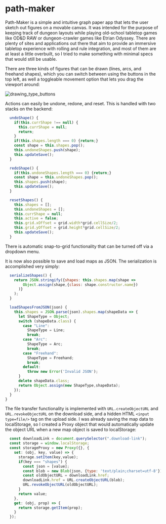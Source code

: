 # path-maker

Path-Maker is a simple and intuitive graph paper app that lets the user sketch out figures on a movable canvas. It was intended for the purpose of keeping track of dungeon layouts while playing old-school tabletop games like OD&D RAW or dungeon-crawler games like Etrian Odyssey. There are plenty of sites and applications out there that aim to provide an immersive tabletop experience with rolling and rule integration, and most of them are at least a little overbuilt, so I tried to make something with minimal specs that would still be usable.

There are three kinds of figures that can be drawn (lines, arcs, and freehand shapes), which you can switch between using the buttons in the top left, as well a toggleable movement option that lets you drag the viewport around:

![drawing_type_buttons](https://user-images.githubusercontent.com/74376627/128580737-37e418ae-505c-46a9-9b69-0ffc5949f9d7.png)


Actions can easily be undone, redone, and reset. This is handled with two stacks on the backend:

```javascript
  undoShape() {
    if(this.currShape !== null) {
      this.currShape = null;
      return;
    }
    if(this.shapes.length === 0) {return;}
    const shape = this.shapes.pop();
    this.undoneShapes.push(shape);
    this.updateSave();
  }

  redoShape() {
    if(this.undoneShapes.length === 0) {return;}
    const shape = this.undoneShapes.pop();
    this.shapes.push(shape);
    this.updateSave();
  }

  resetShapes() {
    this.shapes = [];
    this.undoneShapes = [];
    this.currShape = null;
    this.active = false;
    this.grid.xOffset = grid.width*grid.cellSize/2;
    this.grid.yOffset = grid.height*grid.cellSize/2;
    this.updateSave();
  }
```

There is automatic snap-to-grid functionality that can be turned off via a dropdown menu.

It is now also possible to save and load maps as JSON. The serialization is accomplished very simply:

```javascript
  serializeShapes() {
    return JSON.stringify({shapes: this.shapes.map(shape =>
        Object.assign(shape,{class: shape.constructor.name})
      )}
    );
  }

  loadShapesFromJSON(json) {
    this.shapes = JSON.parse(json).shapes.map(shapeData => {
      let ShapeType = Object;
      switch (shapeData.class) {
        case "Line":
          ShapeType = Line;
          break;
        case "Arc":
          ShapeType = Arc;
          break;
        case "Freehand":
          ShapeType = Freehand;
          break;
        default:
          throw new Error('Invalid JSON');
      }
      delete shapeData.class;
      return Object.assign(new ShapeType,shapeData);
    });
  }
}
```

The file transfer functionality is implemented with `URL.createObjectURL` and `URL.revokeObjectURL` on the download side, and a hidden HTML `<input type=file/>` tag on the upload side. I was already saving the map data to localStorage, so I created a Proxy object that would automatically update the object URL when a new map object is saved to localStorage:

```javascript
  const downloadLink = document.querySelector(".download-link");
  const storage = window.localStorage;
  const storageProxy = new Proxy({}, {
    set: (obj, key, value) => {
      storage.setItem(key,value);
      if(key === "shapes") {
        const json = [value];
        const blob = new Blob(json, {type: 'text/plain;charset=utf-8'});
        const oldObjectURL = downloadLink.href;
        downloadLink.href = URL.createObjectURL(blob);
        URL.revokeObjectURL(oldObjectURL);
      }
      return value;
    },
    get: (obj, prop) => {
      return storage.getItem(prop);
    }
  });
```
